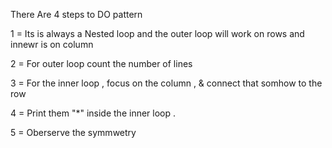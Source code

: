 There Are 4 steps to DO pattern 

1 =  Its is always a Nested  loop and the outer loop will work on rows and innewr is on column 

2 = For outer loop count the number of lines 

3 = For the inner loop , focus on the column , & connect that somhow to the row

4 = Print them "*" inside the inner loop .

5 = Oberserve the symmwetry
